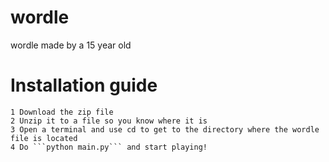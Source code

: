 # wordle
wordle made by a 15 year old

# Installation guide

    1 Download the zip file
    2 Unzip it to a file so you know where it is
    3 Open a terminal and use cd to get to the directory where the wordle file is located
    4 Do ```python main.py``` and start playing!